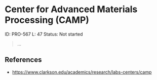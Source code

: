 # Center for Advanced Materials Processing (CAMP)

ID: PRO-567
L: 47
Status: Not started

> …
> 

## References

- https://www.clarkson.edu/academics/research/labs-centers/camp